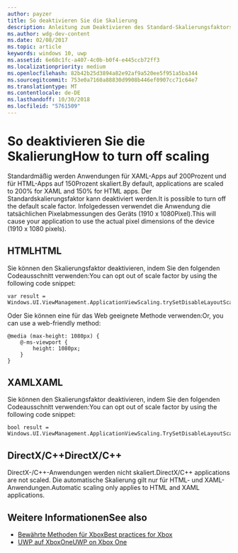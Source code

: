 ```yaml
---
author: payzer
title: So deaktivieren Sie die Skalierung
description: Anleitung zum Deaktivieren des Standard-Skalierungsfaktors.
ms.author: wdg-dev-content
ms.date: 02/08/2017
ms.topic: article
keywords: windows 10, uwp
ms.assetid: 6e68c1fc-a407-4c0b-b0f4-e445ccb72ff3
ms.localizationpriority: medium
ms.openlocfilehash: 82b42b25d3894a82e92af9a520ee5f951a5ba344
ms.sourcegitcommit: 753e0a7160a88830d9908b446ef0907cc71c64e7
ms.translationtype: MT
ms.contentlocale: de-DE
ms.lasthandoff: 10/30/2018
ms.locfileid: "5761509"
---
```

# <a name="how-to-turn-off-scaling"></a><span data-ttu-id="bda9b-104">So deaktivieren Sie die Skalierung</span><span class="sxs-lookup"><span data-stu-id="bda9b-104">How to turn off scaling</span></span>   
<span data-ttu-id="bda9b-105">Standardmäßig werden Anwendungen für XAML-Apps auf 200Prozent und für HTML-Apps auf 150Prozent skaliert.</span><span class="sxs-lookup"><span data-stu-id="bda9b-105">By default, applications are scaled to 200% for XAML and 150% for HTML apps.</span></span> <span data-ttu-id="bda9b-106">Der Standardskalierungsfaktor kann deaktiviert werden.</span><span class="sxs-lookup"><span data-stu-id="bda9b-106">It is possible to turn off the default scale factor.</span></span> <span data-ttu-id="bda9b-107">Infolgedessen verwendet die Anwendung die tatsächlichen Pixelabmessungen des Geräts (1910 x 1080Pixel).</span><span class="sxs-lookup"><span data-stu-id="bda9b-107">This will cause your application to use the actual pixel dimensions of the device (1910 x 1080 pixels).</span></span>   
   
## <a name="html"></a><span data-ttu-id="bda9b-108">HTML</span><span class="sxs-lookup"><span data-stu-id="bda9b-108">HTML</span></span>   
<span data-ttu-id="bda9b-109">Sie können den Skalierungsfaktor deaktivieren, indem Sie den folgenden Codeausschnitt verwenden:</span><span class="sxs-lookup"><span data-stu-id="bda9b-109">You can opt out of scale factor by using the following code snippet:</span></span> 
   
```
var result = Windows.UI.ViewManagement.ApplicationViewScaling.trySetDisableLayoutScaling(true);
```

<span data-ttu-id="bda9b-110">Oder Sie können eine für das Web geeignete Methode verwenden:</span><span class="sxs-lookup"><span data-stu-id="bda9b-110">Or, you can use a web-friendly method:</span></span>   

```   
@media (max-height: 1080px) {   
    @-ms-viewport {   
        height: 1080px;   
    }   
}   
```

## <a name="xaml"></a><span data-ttu-id="bda9b-111">XAML</span><span class="sxs-lookup"><span data-stu-id="bda9b-111">XAML</span></span>
<span data-ttu-id="bda9b-112">Sie können den Skalierungsfaktor deaktivieren, indem Sie den folgenden Codeausschnitt verwenden:</span><span class="sxs-lookup"><span data-stu-id="bda9b-112">You can opt out of scale factor by using the following code snippet:</span></span>   
   
```
bool result = Windows.UI.ViewManagement.ApplicationViewScaling.TrySetDisableLayoutScaling(true);
```
   
## <a name="directxc"></a><span data-ttu-id="bda9b-113">DirectX/C++</span><span class="sxs-lookup"><span data-stu-id="bda9b-113">DirectX/C++</span></span>   
<span data-ttu-id="bda9b-114">DirectX-/C++-Anwendungen werden nicht skaliert.</span><span class="sxs-lookup"><span data-stu-id="bda9b-114">DirectX/C++ applications are not scaled.</span></span> <span data-ttu-id="bda9b-115">Die automatische Skalierung gilt nur für HTML- und XAML-Anwendungen.</span><span class="sxs-lookup"><span data-stu-id="bda9b-115">Automatic scaling only applies to HTML and XAML applications.</span></span>  

## <a name="see-also"></a><span data-ttu-id="bda9b-116">Weitere Informationen</span><span class="sxs-lookup"><span data-stu-id="bda9b-116">See also</span></span>
- [<span data-ttu-id="bda9b-117">Bewährte Methoden für Xbox</span><span class="sxs-lookup"><span data-stu-id="bda9b-117">Best practices for Xbox</span></span>](tailoring-for-xbox.md)
- [<span data-ttu-id="bda9b-118">UWP auf XboxOne</span><span class="sxs-lookup"><span data-stu-id="bda9b-118">UWP on Xbox One</span></span>](index.md)
